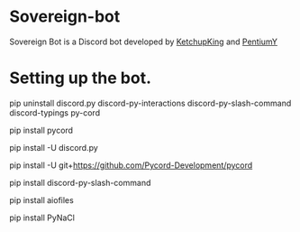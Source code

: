# Sovereign-bot

 Sovereign Bot is a Discord bot developed by [KetchupKing](https://github.com/KetchupKing) and [PentiumY](https://github.com/PentiumY)

 
# Setting up the bot.

pip uninstall discord.py discord-py-interactions discord-py-slash-command discord-typings py-cord

pip install pycord

pip install -U discord.py

pip install -U git+https://github.com/Pycord-Development/pycord

pip install discord-py-slash-command

pip install aiofiles

pip install PyNaCl
